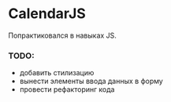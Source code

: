 # CalendarJS

Попрактиковался в навыках JS.

<h3>TODO:</h3>
<ul>
  <li>добавить стилизацию</li>
  <li>вынести элементы ввода данных в форму</li>
  <li>провести рефакторинг кода</li>
</ul>
